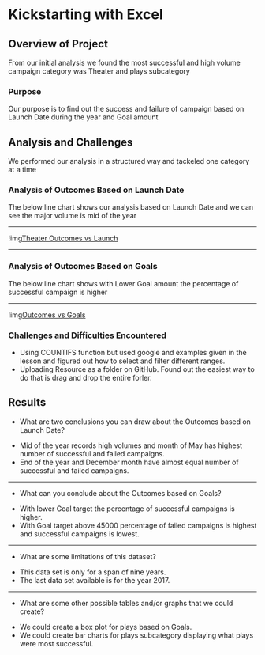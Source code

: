 # Kickstarting with Excel

## Overview of Project
From our initial analysis we found the most successful and high volume campaign category was Theater and plays subcategory
### Purpose
Our purpose is to find out the success and failure of campaign based on Launch Date during the year and Goal amount
## Analysis and Challenges
We performed our analysis in a structured way and tackeled one category at a time
### Analysis of Outcomes Based on Launch Date
The below line chart shows our analysis based on Launch Date and we can see the major volume is mid of the year
___
!img[Theater Outcomes vs Launch](https://github.com/ysbcode/kickstarter-analysis/blob/main/Resources/Theater_Outcomes_vs_Launch.png?raw=true)
___
### Analysis of Outcomes Based on Goals
The below line chart shows with Lower Goal amount the percentage of successful campaign is higher
___
!img[Outcomes vs Goals](https://github.com/ysbcode/kickstarter-analysis/blob/main/Resources/Outcomes_vs_Goals.png?raw=true)
### Challenges and Difficulties Encountered
* Using COUNTIFS function but used google and examples given in the lesson and figured out how to select and filter different ranges.
* Uploading Resource as a folder on GitHub. Found out the easiest way to do that is drag and drop the entire forler.
## Results

- What are two conclusions you can draw about the Outcomes based on Launch Date?
* Mid of the year records high volumes and month of May has highest number of successful and failed campaigns.
* End of the year and December month have almost equal number of successful and failed campaigns.
___
- What can you conclude about the Outcomes based on Goals?
* With lower Goal target the percentage of successful campaigns is higher.
* With Goal target above 45000 percentage of failed campaigns is highest and successful campaigns is lowest.
___
- What are some limitations of this dataset?
* This data set is only for a span of nine years.
* The last data set available is for the year 2017.
___
- What are some other possible tables and/or graphs that we could create?
* We could create a box plot for plays based on Goals.
* We could create bar charts for plays subcategory displaying what plays were most successful.
